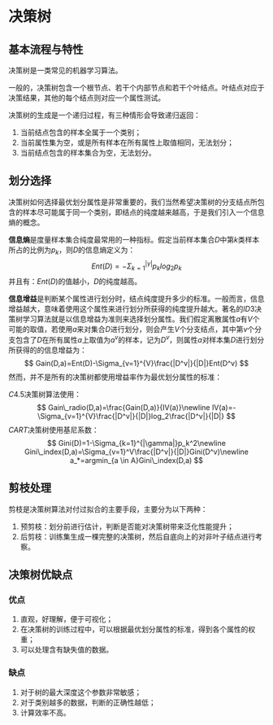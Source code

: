 # 决策树

## 基本流程与特性

决策树是一类常见的机器学习算法。

一般的，决策树包含一个根节点、若干个内部节点和若干个叶结点。叶结点对应于决策结果，其他的每个结点则对应一个属性测试。

决策树的生成是一个递归过程，有三种情形会导致递归返回：

1. 当前结点包含的样本全属于一个类别；
2. 当前属性集为空，或是所有样本在所有属性上取值相同，无法划分；
3. 当前结点包含的样本集合为空，无法划分。

## 划分选择

决策树如何选择最优划分属性是非常重要的，我们当然希望决策树的分支结点所包含的样本尽可能属于同一个类别，即结点的纯度越来越高，于是我们引入一个信息熵的概念。

**信息熵**是度量样本集合纯度最常用的一种指标。假定当前样本集合$D$中第$k$类样本所占的比例为$p_k$，则$D$的信息熵定义为：
$$
Ent(D)=-\Sigma_{k=1}^{|\gamma|}p_klog_2p_k
$$
并且有：$Ent(D)$的值越小，$D$的纯度越高。

**信息增益**是判断某个属性进行划分时，结点纯度提升多少的标准。一般而言，信息增益越大，意味着使用这个属性来进行划分所获得的纯度提升越大。著名的$ID3$决策树学习算法就是以信息增益为准则来选择划分属性。我们假定离散属性$a$有$V$个可能的取值，若使用$a$来对集合$D$进行划分，则会产生$V$个分支结点，其中第$v$个分支包含了$D$在所有属性$a$上取值为$a^v$的样本，记为$D^v$，则属性$a$对样本集$D$进行划分所获得的的信息增益为：
$$
Gain(D,a)=Ent(D)-\Sigma_{v=1}^{V}\frac{|D^v|}{|D|}Ent(D^v)
$$
然而，并不是所有的决策树都使用增益率作为最优划分属性的标准：

$C4.5$决策树算法使用：
$$
Gain\_radio(D,a)=\frac{Gain(D,a)}{IV(a)}\newline
IV(a)=-\Sigma_{v=1}^{V}\frac{|D^v|}{|D|}log_2\frac{|D^v|}{|D|}
$$
$CART$决策树使用基尼系数：
$$
Gini(D)=1-\Sigma_{k=1}^{|\gamma|}p_k^2\newline
Gini\_index(D,a)=\Sigma_{v=1}^V\frac{|D^v|}{|D|}Gini(D^v)\newline
a_*=argmin_{a \in A}Gini\_index(D,a)
$$

## 剪枝处理

剪枝是决策树算法对付过拟合的主要手段，主要分为以下两种：

1. 预剪枝：划分前进行估计，判断是否能对决策树带来泛化性能提升；
2. 后剪枝：训练集生成一棵完整的决策树，然后自底向上的对非叶子结点进行考察。

## 决策树优缺点

### 优点

1. 直观，好理解，便于可视化；
1. 在决策树的训练过程中，可以根据最优划分属性的标准，得到各个属性的权重；
2. 可以处理含有缺失值的数据。

### 缺点

1. 对于树的最大深度这个参数非常敏感；
2. 对于类别越多的数据，判断的正确性越低；
3. 计算效率不高。
